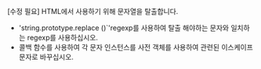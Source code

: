 [수정 필요]
HTML에서 사용하기 위해 문자열을 탈출합니다.

- 'string.prototype.replace ()`'regexp를 사용하여 탈출 해야하는 문자와 일치하는 regexp를 사용하십시오.
- 콜백 함수를 사용하여 각 문자 인스턴스를 사전 객체를 사용하여 관련된 이스케이프 문자로 바꾸십시오.